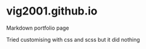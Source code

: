 # vig2001.github.io
Markdown portfolio page

Tried customising with css and scss but it did nothing
